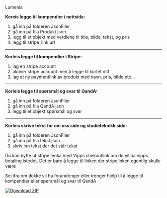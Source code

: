 Lumenia

**Koreis legge til kompendier i nettsida:**

1. gå inn på folderen JsonFiler
2. gå inn på fila Produkt.json
3. legg til et objekt med verdiene til title, bilde, tekst, og pris
4. legg til stripe_link url

---

**Korleis legge til kompendier i Stripe:**

1. lag en stripe account
2. aktiver stripe account med å legge til kortet ditt
3. lag et ny paymentlink av produkt med navn, pris, bilde etc...

---

**Korleis legge til spørsmål og svar til QandA:**

1. gå inn på folderen JsonFiler
2. gå inn på fila QandA.json
3. legg til et objekt spørsmål og svar

---

**Korleis skrive tekst for om oss side og studieteknikk side:**

1. gå inn på folderen JsonFiler
2. gå inn på fila tekst.json
3. skriv inn tekst der det står tekst

Du kan bytte ut stripe lenka med Vipps chekoutlink om du vil ha vipps betaling istedet. Det er bare å legge til linken der stripelinken egentlig skulle være

Sei ifra om dokke vil ha forandringer eller trenger hjelp til å legge til kompendier eller spørsmål og svar til QandA

[![Download ZIP](https://img.shields.io/badge/Download-ZIP-green)](https://github.com/JonW08/Lumenia.zip)


